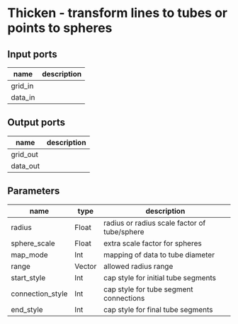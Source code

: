 [headline]:<>
Thicken - transform lines to tubes or points to spheres
=======================================================
[headline]:<>
[inputPorts]:<>
Input ports
-----------
|name|description|
|-|-|
|grid_in||
|data_in||


[inputPorts]:<>
[outputPorts]:<>
Output ports
------------
|name|description|
|-|-|
|grid_out||
|data_out||


[outputPorts]:<>
[parameters]:<>
Parameters
----------
|name|type|description|
|-|-|-|
|radius|Float|radius or radius scale factor of tube/sphere|
|sphere_scale|Float|extra scale factor for spheres|
|map_mode|Int|mapping of data to tube diameter|
|range|Vector|allowed radius range|
|start_style|Int|cap style for initial tube segments|
|connection_style|Int|cap style for tube segment connections|
|end_style|Int|cap style for final tube segments|

[parameters]:<>
>
